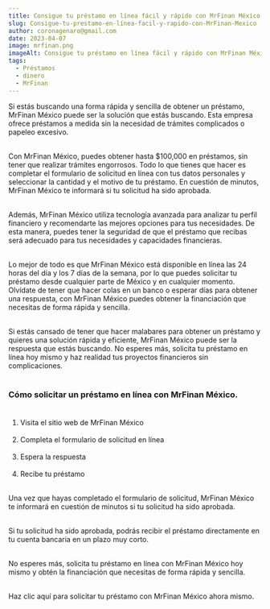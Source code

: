 ```yaml
---
title: Consigue tu préstamo en línea fácil y rápido con MrFinan México.
slug: Consigue-tu-prestamo-en-línea-facil-y-rapido-con-MrFinan-Mexico
author: coronagenaro@gmail.com
date: 2023-04-07
image: mrfinan.png
imageAlt: Consigue tu préstamo en línea fácil y rápido con MrFinan México.
tags:
  - Préstamos
  - dinero
  - MrFinan
---
```

<!--StartFragment-->

Si estás buscando una forma rápida y sencilla de obtener un préstamo, MrFinan México puede ser la solución que estás buscando. Esta empresa ofrece préstamos a medida sin la necesidad de trámites complicados o papeleo excesivo.<br/><br/>

Con MrFinan México, puedes obtener hasta $100,000 en préstamos, sin tener que realizar trámites engorrosos. Todo lo que tienes que hacer es completar el formulario de solicitud en línea con tus datos personales y seleccionar la cantidad y el motivo de tu préstamo. En cuestión de minutos, MrFinan México te informará si tu solicitud ha sido aprobada.<br/><br/>

Además, MrFinan México utiliza tecnología avanzada para analizar tu perfil financiero y recomendarte las mejores opciones para tus necesidades. De esta manera, puedes tener la seguridad de que el préstamo que recibas será adecuado para tus necesidades y capacidades financieras.<br/><br/>

Lo mejor de todo es que MrFinan México está disponible en línea las 24 horas del día y los 7 días de la semana, por lo que puedes solicitar tu préstamo desde cualquier parte de México y en cualquier momento. Olvídate de tener que hacer colas en un banco o esperar días para obtener una respuesta, con MrFinan México puedes obtener la financiación que necesitas de forma rápida y sencilla.<br/><br/>

Si estás cansado de tener que hacer malabares para obtener un préstamo y quieres una solución rápida y eficiente, MrFinan México puede ser la respuesta que estás buscando. No esperes más, solicita tu préstamo en línea hoy mismo y haz realidad tus proyectos financieros sin complicaciones.<br/><br/>

<!--StartFragment-->

### **Cómo solicitar un préstamo en línea con MrFinan México.**<br/><br/>

1. Visita el sitio web de MrFinan México<br/><br/>
2. Completa el formulario de solicitud en línea<br/><br/>
3. Espera la respuesta<br/><br/>
4. Recibe tu préstamo<br/><br/>

Una vez que hayas completado el formulario de solicitud, MrFinan México te informará en cuestión de minutos si tu solicitud ha sido aprobada.<br/><br/>

Si tu solicitud ha sido aprobada, podrás recibir el préstamo directamente en tu cuenta bancaria en un plazo muy corto.<br/><br/>

No esperes más, solicita tu préstamo en línea con MrFinan México hoy mismo y obtén la financiación que necesitas de forma rápida y sencilla.<br/><br/>

Haz clic aquí para solicitar tu préstamo con MrFinan México ahora mismo.

<!--EndFragment-->